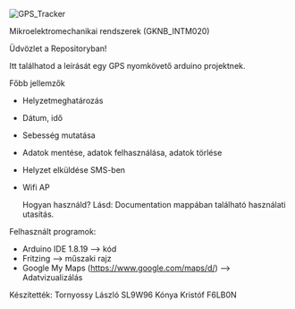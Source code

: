![GPS_Tracker](https://user-images.githubusercontent.com/58104021/210624576-6b2fdb9e-10fa-4fb9-bf60-613fb0c5e948.png)

Mikroelektromechanikai rendszerek (GKNB_INTM020)

Üdvözlet a Repositoryban!

Itt találhatod a leírását egy GPS nyomkövető arduino projektnek.
  
  Főbb jellemzők

- Helyzetmeghatározás
- Dátum, idő
- Sebesség mutatása
- Adatok mentése, adatok felhasználása, adatok törlése
- Helyzet elküldése SMS-ben
- Wifi AP

  Hogyan használd?
Lásd: Documentation mappában található használati utasítás.

Felhasznált programok: 
- Arduino IDE 1.8.19 --> kód
- Fritzing --> műszaki rajz
- Google My Maps (https://www.google.com/maps/d/) --> Adatvizualizálás

Készítették:  Tornyossy László SL9W96
              Kónya Kristóf F6LB0N
